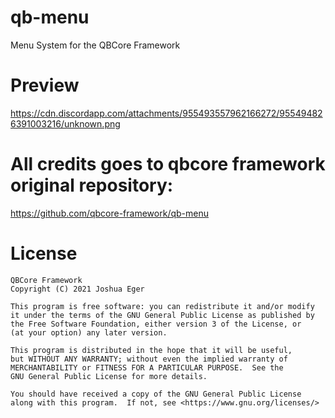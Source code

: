 # qb-menu
Menu System for the QBCore Framework

# Preview
https://cdn.discordapp.com/attachments/955493557962166272/955494826391003216/unknown.png

# All credits goes to qbcore framework original repository: 
https://github.com/qbcore-framework/qb-menu

# License

    QBCore Framework
    Copyright (C) 2021 Joshua Eger

    This program is free software: you can redistribute it and/or modify
    it under the terms of the GNU General Public License as published by
    the Free Software Foundation, either version 3 of the License, or
    (at your option) any later version.

    This program is distributed in the hope that it will be useful,
    but WITHOUT ANY WARRANTY; without even the implied warranty of
    MERCHANTABILITY or FITNESS FOR A PARTICULAR PURPOSE.  See the
    GNU General Public License for more details.

    You should have received a copy of the GNU General Public License
    along with this program.  If not, see <https://www.gnu.org/licenses/>
